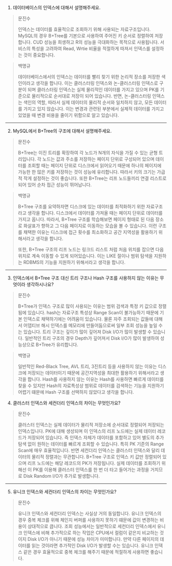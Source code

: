 

1. 데이터베이스의 인덱스에 대해서 설명해주세요.

> 문진수
>
> 인덱스는 데이터를 효율적으로 조회하기 위해 사용되는 자료구조입니다. MySQL의 경우 B+Tree를 기본으로 사용하여 주어진 키 순서로 정렬하여 저장합니다. CUD 성능을 희생하고 R의 성능을 극대화하는 목적으로 사용됩니다. 서비스의 특성을 고려하여 Read, Wrtie 비율을 적절하게 따져서 인덱스를 설정하는 것이 중요합니다.

> 백명규
> 
> 데이터베이스에서의 인덱스는 데이터를 빨리 찾기 위한 논리적 장소를 저장한 색인이라고 생각을 합니다. 
> 이는 클러스터링 인덱스와 논-클러스터링 인덱스로 구분이 되며 클러스터링 인덱스는 실제 물리적인 데이터를 가지고 있으며 PK를 기준으로 물리적으로 순서대로 저장이 되어 있습니다. 
> 반면, 논-클러스터링 인덱스는 색인의 역할, 따라서 실제 데이터의 물리적 순서와 일치하지 않고, 모든 데이터를 가지고 있지 않습니다.
> 이는 변경과 관련된 부분에서 실제적 데이터를 가지고 있었을 때 변경 비용을 줄이기 위함으로 알고 있습니다.

---

2. MySQL에서 B+Tree의 구조에 대해서 설명해주세요.

> 문진수
>
> B+Tree는 이진 트리를 확장하여 각 노드가 N개의 자식을 가질 수 있는 균형 트리입니다. 각 노드는 값과 주소를 저장하는 페이지 단위로 구성되어 있으며 데이터를 조회할 때는 페이지 단위로 디스크에서 읽어오기 때문에 하나의 페이지에 가능한 한 많은 키를 저장하는 것이 성능에 유리합니다. 따라서 키의 크기는 가급적 작게 설정하는 것이 좋습니다. 또한 B+Tree는 리프 노드들끼리 연결 리스트로 되어 있어 순차 접근 성능이 뛰어납니다.

> 백명규
> 
> B+Tree 구조를 요약하자면 디스크에 있는 데이터를 최적화하기 위한 자료구조라고 생각을 합니다. 
> 디스크에서 데이터를 가져올 때는 페이지 단위로 데이터를 가지고 옵니다. 
> 따라서, B+Tree 구조를 학습해보면 페이지 형태로 된 다음 장소로 화살표가 향하고 그 다음 페이지로 이동하는 모습을 볼 수 있습니다. 
> 이런 구조를 채택한 이유는 디스크에 접근 횟수를 최소화하고 공간 지역성을 활용하기 위해서라고 생각을 합니다.
> 
> 또한, B+Tree 구조의 리프 노드는 링크드 리스트 처럼 처음 위치를 잡으면 다음 위치로 계속 이동할 수 있게 되어있습니다. 
> 이는 LIKE 절이나 범위 탐색을 지원하는 RDBMS의 기능을 지원하기 위해서라고 생각을 합니다.

---

3. 인덱스에서 B+Tree 구조 대신 트리 구조나 Hash 구조를 사용하지 않는 이유는 무엇이라 생각하시나요?

> 문진수
>
> B+Tree가 인덱스 구조로 많이 사용되는 이유는 범위 검색과 특정 키 값으로 정렬됨에 있습니다. hash는 자료구조 특성상 Range Scan이 불가능하기 때문에 기본 인덱스로 채택하기에는 어려움이 있습니다. 물론 자주 조회되는 값들에 대해서 어뎁티브 해시 인덱스를 메모리에 만들어둠으로써 일부 조회 성능을 높일 수는 있습니다. 트리 구조는 깊이가 많이 깊어져 Disk I/O가 많이 발생할 수 있습니다. 일반적인 트리 구조의 경우 Depth가 깊어져서 Disk I/O가 많이 발생하여 성능상으로 B+Tree가 유리합니다.

> 백명규
> 
> 일반적인 Red-Black Tree, AVL 트리, 3진트리 등을 사용하지 않는 이유는 디스크에 저장되는 데이터이기 때문에 공간지역성을 최대한 활용하기 위해서라고 생각을 합니다.
> Hash를 사용하지 않는 이유는 Hash를 사용하면 빠르게 데이터를 찾을 수 있지만 Hash의 자료특성상 범위로 데이터를 검색하는 기능을 지원하기 어렵기 떄문에 Hash 구조를 선택하지 않았다고 생각을 합니다.

4. 클러스터 인덱스와 세컨더리 인덱스의 차이는 무엇인가요?

> 문진수
>
> 클러스터 인덱스는 실제 데이터가 물리적 저장소에 순서대로 정렬되어 저장되는 인덱스입니다. PK에 대해 생성되며 이 인덱스의 리프 노드에는 실제 데이터 레코드가 저장되어 있습니다. 즉 인덱스 자체가 데이터를 포함하고 있어 별도의 추가 탐색 없이 원하는 데이터를 빠르게 조회할 수 있습니다. 특히 PK 기준의 Range Scan에 매우 효율적입니다. 반면 세컨더리 인덱스는 클러스터 인덱스와 달리 데이터의 물리적 정렬과는 무관합니다. B+Tree 구조로 인덱스 키 값만 정렬되어 있으며 리프 노드에는 해당 레코드의 PK가 저장됩니다. 실제 데이터를 조회하기 위해선 이 PK를 이용해 클러스터 인덱스를 한 번 더 타고 들어가는 과정을 거치므로 Disk Random I/O가 추가로 발생합니다.

---

5. 유니크 인덱스와 세컨더리 인덱스의 차이는 무엇인가요?

> 문진수
>
> 유니크 인덱스와 세컨더리 인덱스는 사실상 거의 동일합니다. 유니크 인덱스의 경우 중복 체크를 위해 체인지 버퍼를 사용하지 못하기 떄문에 값이 변경하는 비용이 상대적으로 큽니다. 조회 성능에서는 일반적으로 세컨더리 인덱스에서 유니크 인덱스에 비해 추가적으로 하는 작업은 CPU에서 컬럼이 같은지 비교하는 것이지 Disk I/O가 아니기 때문에 성능 차이가 미미합니다. 만약 다른 페이지의 데이터를 읽는 것이라면 추가적인 Disk I/O가 발생할 수는 있습니다. 유니크 인덱스 같은 경우 효율적으로 중복 체크를 해주기 때문에 적절하게 사용하면 좋습니다.